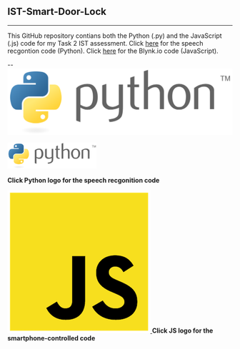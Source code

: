 ## IST-Smart-Door-Lock
___

This GitHub repository contians both the Python (.py) and the JavaScript (.js) code for my Task 2 IST assessment.
Click [here](https://github.com/nexuspcs/IST-Smart-Door-Lock/blob/main/speechRecgontion.py) for the speech recgontion code (Python).
Click [here](https://github.com/nexuspcs/IST-Smart-Door-Lock/blob/main/doorlock.js) for the Blynk.io code (JavaScript).

--
[![](imgs/python.png)
]()


<img src="imgs/python.png" alt="python" href="https://github.com/nexuspcs/IST-Smart-Door-Lock/blob/main/speechRecgontion.py" width="200"/>



**Click Python logo for the speech recgonition code**

[![](imgs/js.png)
](https://github.com/nexuspcs/IST-Smart-Door-Lock/blob/main/doorlock.js)**Click JS logo for the smartphone-controlled code**